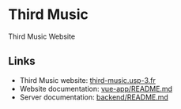 # Third Music

Third Music Website

## Links

- Third Music website: [third-music.usp-3.fr](https://third-music.usp-3.fr/)
- Website documentation: [vue-app/README.md](https://github.com/Mathieu2301/Third-Music/tree/master/vue-app#readme)
- Server documentation: [backend/README.md](https://github.com/Mathieu2301/Third-Music/tree/master/backend#readme)

